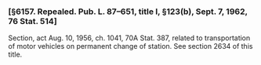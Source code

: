 ### [§6157. Repealed. Pub. L. 87–651, title I, §123(b), Sept. 7, 1962, 76 Stat. 514] ###

Section, act Aug. 10, 1956, ch. 1041, 70A Stat. 387, related to transportation of motor vehicles on permanent change of station. See section 2634 of this title.